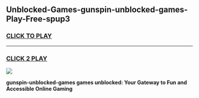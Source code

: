 
## Unblocked-Games-gunspin-unblocked-games-Play-Free-spup3
<h3>
<a href="https://premium76.site?title=gunspin-unblocked-games&ref=20M">CLICK TO PLAY</a></h3>
<hr>

<h3>
<a href="https://premium76.site?title=gunspin-unblocked-games&ref=20M">CLICK 2 PLAY</a>
  
</h3>

<a href="https://premium76.site?title=gunspin-unblocked-games&ref=19M"><img src="https://clearcache.store/games.png"></a>


**gunspin-unblocked-games games unblocked: Your Gateway to Fun and Accessible Online Gaming**
